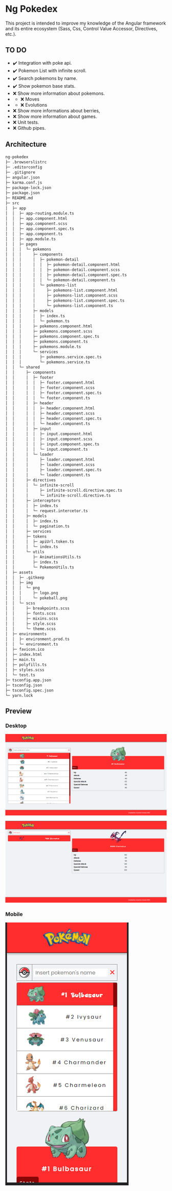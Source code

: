 # Ng Pokedex

This project is intended to improve my knowledge of the Angular framework and its entire ecosystem (Sass, Css, Control Value Accessor, Directives, etc.).

## TO DO

- ✔️ Integration with poke api.
- ✔️ Pokemon List with infinite scroll.
- ✔️ Search pokemons by name.
- ✔️ Show pokemon base stats.
- ❌ Show more information about pokemons.
- - ❌ Moves
- - ❌ Evolutions
- ❌ Show more informations about berries, 
- ❌ Show more information about games.
- ❌ Unit tests.
- ❌ Github pipes.

## Architecture 
```
ng-pokedex
├─ .browserslistrc
├─ .editorconfig
├─ .gitignore
├─ angular.json
├─ karma.conf.js
├─ package-lock.json
├─ package.json
├─ README.md
├─ src
│  ├─ app
│  │  ├─ app-routing.module.ts
│  │  ├─ app.component.html
│  │  ├─ app.component.scss
│  │  ├─ app.component.spec.ts
│  │  ├─ app.component.ts
│  │  ├─ app.module.ts
│  │  ├─ pages
│  │  │  └─ pokemons
│  │  │     ├─ components
│  │  │     │  ├─ pokemon-detail
│  │  │     │  │  ├─ pokemon-detail.component.html
│  │  │     │  │  ├─ pokemon-detail.component.scss
│  │  │     │  │  ├─ pokemon-detail.component.spec.ts
│  │  │     │  │  └─ pokemon-detail.component.ts
│  │  │     │  └─ pokemons-list
│  │  │     │     ├─ pokemons-list.component.html
│  │  │     │     ├─ pokemons-list.component.scss
│  │  │     │     ├─ pokemons-list.component.spec.ts
│  │  │     │     └─ pokemons-list.component.ts
│  │  │     ├─ models
│  │  │     │  ├─ index.ts
│  │  │     │  └─ pokemon.ts
│  │  │     ├─ pokemons.component.html
│  │  │     ├─ pokemons.component.scss
│  │  │     ├─ pokemons.component.spec.ts
│  │  │     ├─ pokemons.component.ts
│  │  │     ├─ pokemons.module.ts
│  │  │     └─ services
│  │  │        ├─ pokemons.service.spec.ts
│  │  │        └─ pokemons.service.ts
│  │  └─ shared
│  │     ├─ components
│  │     │  ├─ footer
│  │     │  │  ├─ footer.component.html
│  │     │  │  ├─ footer.component.scss
│  │     │  │  ├─ footer.component.spec.ts
│  │     │  │  └─ footer.component.ts
│  │     │  ├─ header
│  │     │  │  ├─ header.component.html
│  │     │  │  ├─ header.component.scss
│  │     │  │  ├─ header.component.spec.ts
│  │     │  │  └─ header.component.ts
│  │     │  ├─ input
│  │     │  │  ├─ input.component.html
│  │     │  │  ├─ input.component.scss
│  │     │  │  ├─ input.component.spec.ts
│  │     │  │  └─ input.component.ts
│  │     │  └─ loader
│  │     │     ├─ loader.component.html
│  │     │     ├─ loader.component.scss
│  │     │     ├─ loader.component.spec.ts
│  │     │     └─ loader.component.ts
│  │     ├─ directives
│  │     │  └─ infinite-scroll
│  │     │     ├─ infinite-scroll.directive.spec.ts
│  │     │     └─ infinite-scroll.directive.ts
│  │     ├─ interceptors
│  │     │  ├─ index.ts
│  │     │  └─ request.intercetor.ts
│  │     ├─ models
│  │     │  ├─ index.ts
│  │     │  └─ pagination.ts
│  │     ├─ services
│  │     ├─ tokens
│  │     │  ├─ apiUrl.token.ts
│  │     │  └─ index.ts
│  │     └─ utils
│  │        ├─ AnimationsUtils.ts
│  │        ├─ index.ts
│  │        └─ PokemonUtils.ts
│  ├─ assets
│  │  ├─ .gitkeep
│  │  ├─ img
│  │  │  └─ png
│  │  │     ├─ logo.png
│  │  │     └─ pokeball.png
│  │  └─ scss
│  │     ├─ breakpoints.scss
│  │     ├─ fonts.scss
│  │     ├─ mixins.scss
│  │     ├─ style.scss
│  │     └─ theme.scss
│  ├─ environments
│  │  ├─ environment.prod.ts
│  │  └─ environment.ts
│  ├─ favicon.ico
│  ├─ index.html
│  ├─ main.ts
│  ├─ polyfills.ts
│  ├─ styles.scss
│  └─ test.ts
├─ tsconfig.app.json
├─ tsconfig.json
├─ tsconfig.spec.json
└─ yarn.lock
```

## Preview

### Desktop

![](src/assets/img/preview/ng-pokedex-desktop.png)

![](src/assets/img/preview/ng-pokedex-desktop-search.png)

### Mobile

![](src/assets/img/preview/ng-pokedex-desktop-mobile.png)
